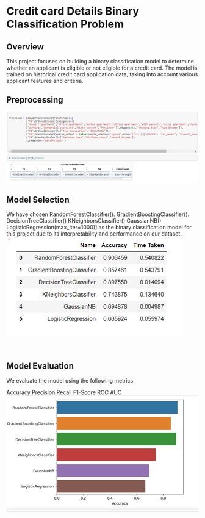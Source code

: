 # Credit card Details Binary Classification Problem

<h2>Overview</h2>
This project focuses on building a binary classification model to determine whether an applicant is eligible or not eligible for a credit card. The model is trained on historical credit card application data, taking into account various applicant features and criteria.
<h2> Preprocessing </h2>
<img src="https://github.com/skyrisegupta/Credit-card-Details-Binary-Classification-Problem/blob/main/pics/Preprocessing.png"/>
<h2>Model Selection</h2>
<p>
We have chosen 
RandomForestClassifier().
GradientBoostingClassifier().
DecisionTreeClassifier()
KNeighborsClassifier()
GaussianNB()
LogisticRegression(max_iter=1000)]
as the binary classification model for this project due to its interpretability and performance on our dataset.
<img src='https://github.com/skyrisegupta/Credit-card-Details-Binary-Classification-Problem/blob/main/pics/Comparing%20diffrent%20ML%20Algos.png'/>  
</p></br>
<h2>Model Evaluation</h2>
We evaluate the model using the following metrics:

Accuracy
Precision
Recall
F1-Score
ROC AUC
<img src="https://github.com/skyrisegupta/Credit-card-Details-Binary-Classification-Problem/blob/main/pics/Final%20Results.png"/>



